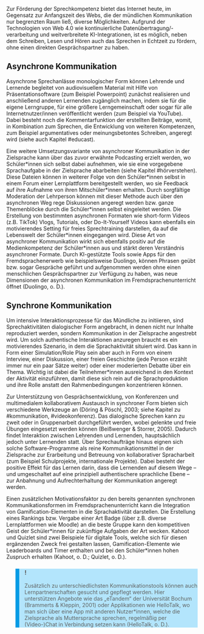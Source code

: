 <!-- filename: 04_Sprechinhalte_erarbeiten_und_praesentieren.md -->
<!-- title: Sprechinhalte erarbeiten und präsentieren -->

Zur Förderung der Sprechkompetenz bietet das Internet heute, im Gegensatz zur Anfangszeit des Webs, die der mündlichen Kommunikation nur begrenzten Raum ließ, diverse Möglichkeiten. Aufgrund der Technologien von Web 4.0 wie kontinuierliche Datenübertragung/-verarbeitung und weitverbreitete KI-Integrationen, ist es möglich, neben dem Schreiben, Lesen und Hören auch das Sprechen in Echtzeit zu fördern, ohne einen direkten Gesprächspartner zu haben.

## Asynchrone Kommunikation

Asynchrone Sprechanlässe monologischer Form können Lehrende und Lernende begleitet von audiovisuellem Material mit Hilfe von Präsentationsoftware (zum Beispiel Powerpoint) zunächst realisieren und anschließend anderen Lernenden zugänglich machen, indem sie für die eigene Lerngruppe, für eine größere Lerngemeinschaft oder sogar für alle Internetnutzer/innen veröffentlicht werden (zum Beispiel via YouTube). Dabei besteht noch die Kommentarfunktion der erstellten Beiträge, womit, in Kombination zum Sprechen, die Entwicklung von weiteren Kompetenzen, zum Beispiel argumentatives oder meinungsbetontes Schreiben, angeregt wird (siehe auch Kapitel #educast).

Eine weitere Umsetzungsvariante von asynchroner Kommunikation in der Zielsprache kann über das zuvor erwähnte Podcasting erzielt werden, wo Schüler\*innen sich selbst dabei aufnehmen, wie sie eine vorgegebene Sprachaufgabe in der Zielsprache abarbeiten (siehe Kapitel #hörverstehen). Diese Dateien können in weiterer Folge von den Schüler\*innen selbst in einem Forum einer Lernplattform bereitgestellt werden, wo sie Feedback auf ihre Aufnahme von ihren Mitschüler\*innen erhalten. Durch sorgfältige Moderation der Lehrperson können mit dieser Methode auch über den asynchronen Weg rege Diskussionen angeregt werden bzw. ganze Themenblöcke durch die Schüler*innen selbst eingeleitet werden. Die Erstellung von bestimmten asynchronen Formaten wie short-form Videos (z.B. TikTok) Vlogs, Tutorials, oder Do-It-Yourself Videos kann ebenfalls ein motivierendes Setting für freies Sprechtraining darstellen, da auf die Lebenswelt der Schüler\*innen eingegangen wird. Diese Art von asynchroner Kommunikation wirkt sich ebenfalls positiv auf die Medienkompetenz der Schüler\*innen aus und stärkt deren Verständnis asynchroner Formate. Durch KI-gestützte Tools sowie Apps für den Fremdsprachenerwerb wie beispielsweise Duolingo, können Phrasen geübt bzw. sogar Gespräche geführt und aufgenommen werden ohne einen menschlichen Gesprächspartner zur Verfügung zu haben, was neue Dimensionen der asynchronen Kommunikation im Fremdsprachenunterricht öffnet (Duolingo, o. D.).

## Synchrone Kommunikation

Um intensive Interaktionsprozesse für das Mündliche zu initiieren, sind Sprechaktivitäten dialogischer Form angebracht, in denen nicht nur Inhalte reproduziert werden, sondern Kommunikation in der Zielsprache angestrebt wird. Um solch authentische Interaktionen anzuregen braucht es ein motivierendes Szenario, in dem die Sprachaktivität situiert wird. Das kann in Form einer Simulation/Role Play sein aber auch in Form von einem Interview, einer Diskussion, einer freien Geschichte (jede Person erzählt immer nur ein paar Sätze weiter) oder einer moderierten Debatte über ein Thema. Wichtig ist dabei die Teilnehmer\*innen ausreichend in den Kontext der Aktivität einzuführen, damit diese sich rein auf die Sprachproduktion und ihre Rolle anstatt den Rahmenbedingungen konzentrieren können.

Zur Unterstützung von Gesprächsentwicklung, von Konferenzen und multimedialem kollaborativem Austausch in synchroner Form bieten sich verschiedene Werkzeuge an (Döring & Pöschl, 2003; siehe Kapitel zu #kommunikation, #videokonferenz). Das dialogische Sprechen kann zu zweit oder in Gruppenarbeit durchgeführt werden, wobei gelenkte und freie Übungen eingesetzt werden können (Beißwenger & Storrer, 2005). Dadurch findet Interaktion zwischen Lehrenden und Lernenden, hauptsächlich jedoch unter Lernenden statt. Über Sprechaufträge hinaus eignen sich solche Software-Programme als reine Kommunikationsmittel in der Zielsprache zur Erarbeitung und Betreuung von kollaborativer Spracharbeit (zum Beispiel Schulprojekte, internationale Projekte). Dabei besteht der positive Effekt für das Lernen darin, dass die Lernenden auf diesem Wege – und umgeschaltet auf eine prinzipiell authentischere sprachliche Ebene – zur Anbahnung und Aufrechterhaltung der Kommunikation angeregt werden.

Einen zusätzlichen Motivationsfaktor zu den bereits genannten synchronen Kommunikationsformen im Fremdsprachenunterricht kann die Integration von Gamification-Elementen in die Sprachaktivität darstellen. Die Erstellung eines Rankings bzw. Vergabe einer Art Badge (über z.B. diverse Lernplattformen wie Moodle) an die beste Gruppe kann den kompetitiven Geist der Schüler\*innen für zukünftige Aufgaben der Art wecken. Kahoot und Quizlet sind zwei Beispiele für digitale Tools, welche sich für diesen ergänzenden Zweck frei gestalten lassen, Gamification-Elemente wie Leaderboards und Timer enthalten und bei den Schüler\*innen hohen Zuspruch erhalten (Kahoot, o. D.; Quizlet, o. D.).

<blockquote style="background: #B3E5FC; border-left: 10px solid #039BE5">

### !

Zusätzlich zu unterschiedlichsten Kommunikationstools können auch Lernpartnerschaften gesucht und gepflegt werden. Hier unterstützen Angebote wie das „eTandem“ der Universität Bochum (Brammerts & Kleppin, 2001) oder Applikationen wie HelloTalk, wo man sich über eine App mit anderen Nutzer\*innen, welche die Zielsprache als Muttersprache sprechen, regelmäßig per (Video-)Chat in Verbindung setzen kann (HelloTalk, o. D.).

</blockquote>
